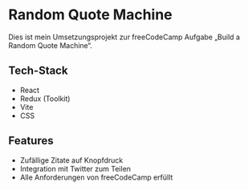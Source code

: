 # Random Quote Machine 

Dies ist mein Umsetzungsprojekt zur freeCodeCamp Aufgabe „Build a Random Quote Machine“.

##  Tech-Stack
- React
- Redux (Toolkit)
- Vite
- CSS

##  Features
- Zufällige Zitate auf Knopfdruck
- Integration mit Twitter zum Teilen
- Alle Anforderungen von freeCodeCamp erfüllt
